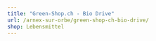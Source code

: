 ```yaml
---
title: "Green-Shop.ch - Bio Drive"
url: /arnex-sur-orbe/green-shop-ch-bio-drive/
shop: Lebensmittel
---
```


